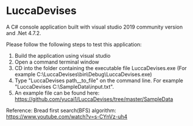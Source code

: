 # LuccaDevises
A C# console application built with visual studio 2019 community version and .Net 4.7.2.

Please follow the following steps to test this application:

1. Build the application using visual studio
2. Open a command terminal window
2. CD into the folder containing the executable file LuccaDevises.exe (For example C:\LuccaDevises\bin\Debug\LuccaDevises.exe)
3. Type "LuccaDevises path__to_file" on the command line. For example "LuccaDevises C:\SampleData\input.txt".
4. An example file can be found here: https://github.com/yucai1/LuccaDevises/tree/master/SampleData

Reference:
Bread first search(BFS) algorithm: https://www.youtube.com/watch?v=s-CYnVz-uh4
